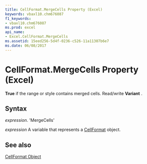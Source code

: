 ```yaml
---
title: CellFormat.MergeCells Property (Excel)
keywords: vbaxl10.chm676087
f1_keywords:
- vbaxl10.chm676087
ms.prod: excel
api_name:
- Excel.CellFormat.MergeCells
ms.assetid: 15eed256-5d4f-0236-c526-11a11307b6e7
ms.date: 06/08/2017
---
```



# CellFormat.MergeCells Property (Excel)

 **True** if the range or style contains merged cells. Read/write **Variant** .


## Syntax

 _expression_. 'MergeCells'

 _expression_ A variable that represents a [CellFormat](./Excel.CellFormat.md) object.


## See also


[CellFormat Object](Excel.CellFormat.md)

